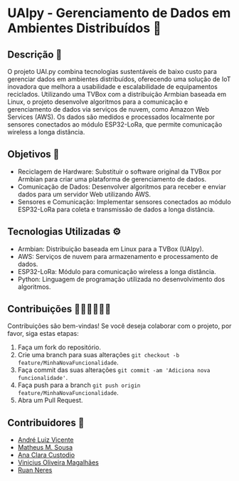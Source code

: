 # UAIpy - Gerenciamento de Dados em Ambientes Distribuídos 🤖
## Descrição 📜
O projeto UAI.py combina tecnologias sustentáveis de baixo custo para gerenciar dados em ambientes distribuídos, oferecendo uma solução de IoT inovadora que melhora a usabilidade e escalabilidade de equipamentos reciclados. Utilizando uma TVBox com a distribuição Armbian baseada em Linux, o projeto desenvolve algoritmos para a comunicação e gerenciamento de dados via serviços de nuvem, como Amazon Web Services (AWS). Os dados são medidos e processados localmente por sensores conectados ao módulo ESP32-LoRa, que permite comunicação wireless a longa distância.

## Objetivos 🎯
- Reciclagem de Hardware: Substituir o software original da TVBox por Armbian para criar uma plataforma de gerenciamento de dados.
- Comunicação de Dados: Desenvolver algoritmos para receber e enviar dados para um servidor Web utilizando AWS.
- Sensores e Comunicação: Implementar sensores conectados ao módulo ESP32-LoRa para coleta e transmissão de dados a longa distância.

## Tecnologias Utilizadas ⚙️
- Armbian: Distribuição baseada em Linux para a TVBox (UAIpy).
- AWS: Serviços de nuvem para armazenamento e processamento de dados.
- ESP32-LoRa: Módulo para comunicação wireless a longa distância.
- Python: Linguagem de programação utilizada no desenvolvimento dos algoritmos.


## Contribuições 🤝🏽🤝🏼🤝🏾
Contribuições são bem-vindas! Se você deseja colaborar com o projeto, por favor, siga estas etapas:

1. Faça um fork do repositório.
2. Crie uma branch para suas alterações `git checkout -b feature/MinhaNovaFuncionalidade`.
3. Faça commit das suas alterações `git commit -am 'Adiciona nova funcionalidade'`.
4. Faça push para a branch `git push origin feature/MinhaNovaFuncionalidade`.
5. Abra um Pull Request.
   
## Contribuidores 👥
- [André Luiz Vicente](https://github.com/andrelvicente)
- [Matheus M. Sousa](https://github.com/Matheus21sousa)
- [Ana Clara Custodio](https://github.com/stclaire1)
- [Vinicius Oliveira Magalhães](https://github.com/Viniciusom13)
- [Ruan Neres](https://github.com/ruann3res)
